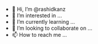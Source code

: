 - 👋 Hi, I’m @rashidkanz
- 👀 I’m interested in ...
- 🌱 I’m currently learning ...
- 💞️ I’m looking to collaborate on ...
- 📫 How to reach me ...

<!---
rashidkanz/rashidkanz is a ✨ special ✨ repository because its `README.md` (this file) appears on your GitHub profile.
You can click the Preview link to take a look at your changes.
--->
